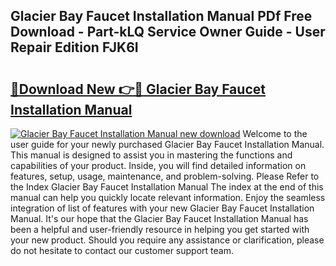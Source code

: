 ## Glacier Bay Faucet Installation Manual PDf Free Download - Part-kLQ Service Owner Guide - User Repair Edition FJK6I

# <h2><a href="http://bc23304.oget.top/?id=Glacier+Bay+Faucet+Installation+Manual">🔗Download New 👉🔴 Glacier Bay Faucet Installation Manual</a></h2>

[![Glacier Bay Faucet Installation Manual new download](https://i.imgur.com/5g1atiW.png)](http://bc23304.oget.top/?id=Glacier+Bay+Faucet+Installation+Manual)
Welcome to the user guide for your newly purchased Glacier Bay Faucet Installation Manual. This manual is designed to assist you in mastering the functions and capabilities of your product. Inside, you will find detailed information on features, setup, usage, maintenance, and problem-solving. Please Refer to the Index Glacier Bay Faucet Installation Manual The index at the end of this manual can help you quickly locate relevant information. Enjoy the seamless integration of list of features with your new Glacier Bay Faucet Installation Manual. It's our hope that the Glacier Bay Faucet Installation Manual has been a helpful and user-friendly resource in helping you get started with your new product. Should you require any assistance or clarification, please do not hesitate to contact our customer support team.
